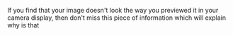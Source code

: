 If you find that your image doesn't look the way you previewed it in
your camera display, then don't miss this piece of information which
will explain why is that